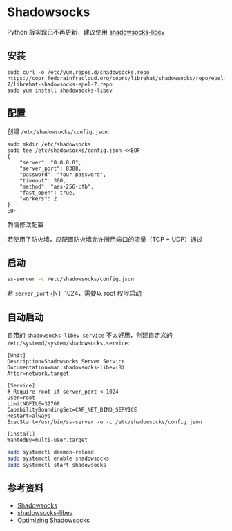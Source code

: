 # Shadowsocks

Python 版实现已不再更新，建议使用 [shadowsocks-libev](https://github.com/shadowsocks/shadowsocks-libev)

## 安装

```base
sudo curl -o /etc/yum.repos.d/shadowsocks.repo https://copr.fedorainfracloud.org/coprs/librehat/shadowsocks/repo/epel-7/librehat-shadowsocks-epel-7.repo
sudo yum install shadowsocks-libev
```

## 配置

创建 `/etc/shadowsocks/config.json`:

```
sudo mkdir /etc/shadowsocks
sudo tee /etc/shadowsocks/config.json <<EOF
{
    "server": "0.0.0.0",
    "server_port": 8388,
    "password": "Your password",
    "timeout": 300,
    "method": "aes-256-cfb",
    "fast_open": true,
    "workers": 2
}
EOF
```

酌情修改配置

若使用了防火墙，应配置防火墙允许所用端口的流量（TCP + UDP）通过

## 启动

```bash
ss-server -c /etc/shadowsocks/config.json
```

若 `server_port` 小于 1024，需要以 root 权限启动

## 自动启动

自带的 `shadowsocks-libev.service` 不太好用，创建自定义的 `/etc/systemd/system/shadowsocks.service`:

```
[Unit]
Description=Shadowsocks Server Service
Documentation=man:shadowsocks-libev(8)
After=network.target

[Service]
# Require root if server_port < 1024
User=root
LimitNOFILE=32768
CapabilityBoundingSet=CAP_NET_BIND_SERVICE
Restart=always
ExecStart=/usr/bin/ss-server -u -c /etc/shadowsocks/config.json

[Install]
WantedBy=multi-user.target
```

```bash
sudo systemctl daemon-reload
sudo systemctl enable shadowsocks
sudo systemctl start shadowsocks
```

## 参考资料

* [Shadowsocks](https://shadowsocks.org/)
* [shadowsocks-libev](https://github.com/shadowsocks/shadowsocks-libev)
* [Optimizing Shadowsocks](https://github.com/shadowsocks/shadowsocks/wiki/Optimizing-Shadowsocks)

